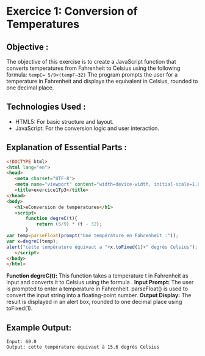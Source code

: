 # Exercice 1: Conversion of Temperatures 
## Objective :
The objective of this exercise is to create a JavaScript function that converts temperatures from Fahrenheit to Celsius using the following formula: `tempC= 5/9×(tempF−32)`  The program prompts the user for a temperature in Fahrenheit and displays the equivalent in Celsius, rounded to one decimal place.
## Technologies Used :
 - HTML5: For basic structure and layout.
 - JavaScript: For the conversion logic and user interaction.
 ## Explanation of Essential Parts :
 ```html
<!DOCTYPE html>
<html lang="en">
<head>
    <meta charset="UTF-8">
    <meta name="viewport" content="width=device-width, initial-scale=1.0">
    <title>exercice1Tp3</title>
</head>
<body>
    <h1>eConversion de températures</h1>
    <script>
        function degreC(t){
            return (5/9) * (t - 32);
        }
var temp=parseFloat(prompt("Une température en Fahrenheit :"));
var x=degreC(temp);
alert("cette température équivaut a "+x.toFixed(1)+" degrés Celsius");
    </script>
</body>
</html>
```
 **Function degreC(t):**
This function takes a temperature t in Fahrenheit as input and converts it to Celsius using the formula .
**Input Prompt:**
The user is prompted to enter a temperature in Fahrenheit. parseFloat() is used to convert the input string into a floating-point number.
**Output Display:**
The result is displayed in an alert box, rounded to one decimal place using toFixed(1).
## Example Output:
``` text
Input: 60.0  
Output: cette température équivaut à 15.6 degrés Celsius  
```
